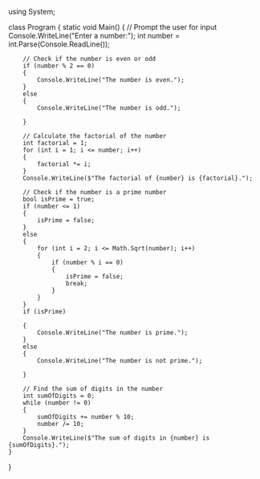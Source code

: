 using System;

class Program
{
    static void Main()
    {
        // Prompt the user for input
        Console.WriteLine("Enter a number:");
        int number = int.Parse(Console.ReadLine());

        // Check if the number is even or odd
        if (number % 2 == 0)
        {
            Console.WriteLine("The number is even.");
        }
        else
        {
            Console.WriteLine("The number is odd.");   

        }

        // Calculate the factorial of the number
        int factorial = 1;
        for (int i = 1; i <= number; i++)
        {
            factorial *= i;
        }
        Console.WriteLine($"The factorial of {number} is {factorial}.");

        // Check if the number is a prime number
        bool isPrime = true;
        if (number <= 1)
        {
            isPrime = false;
        }
        else
        {
            for (int i = 2; i <= Math.Sqrt(number); i++)
            {
                if (number % i == 0)
                {
                    isPrime = false;
                    break;
                }
            }
        }
        if (isPrime)   

        {
            Console.WriteLine("The number is prime.");
        }
        else
        {
            Console.WriteLine("The number is not prime.");   

        }

        // Find the sum of digits in the number
        int sumOfDigits = 0;
        while (number != 0)
        {
            sumOfDigits += number % 10;
            number /= 10;
        }
        Console.WriteLine($"The sum of digits in {number} is {sumOfDigits}.");
    }
}
